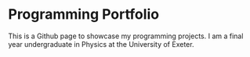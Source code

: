 # Programming Portfolio
This is a Github page to showcase my programming projects. I am a final year undergraduate in Physics at the University of Exeter.
